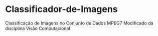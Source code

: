 # Classificador-de-Imagens
Classificação de Imagens no Conjunto de Dados MPEG7 Modificado da disciplina Visão Computacional
